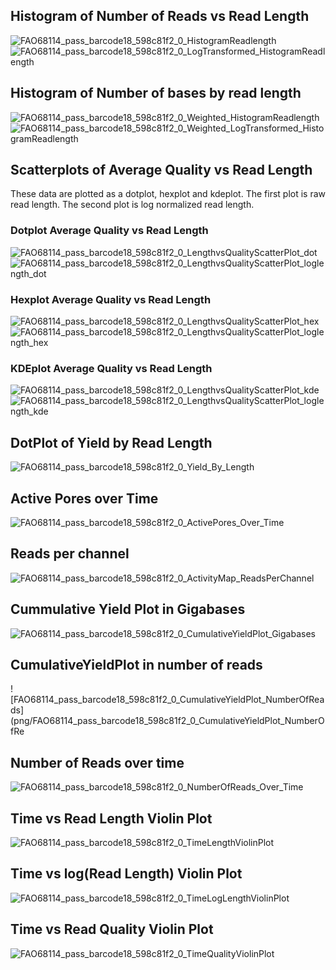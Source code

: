 
## Histogram of Number of Reads vs Read Length

![FAO68114_pass_barcode18_598c81f2_0_HistogramReadlength](png/FAO68114_pass_barcode18_598c81f2_0_HistogramReadlength.png)
![FAO68114_pass_barcode18_598c81f2_0_LogTransformed_HistogramReadlength](png/FAO68114_pass_barcode18_598c81f2_0_LogTransformed_HistogramReadlength.png)

## Histogram of Number of bases by read length
![FAO68114_pass_barcode18_598c81f2_0_Weighted_HistogramReadlength](png/FAO68114_pass_barcode18_598c81f2_0_Weighted_HistogramReadlength.png)
![FAO68114_pass_barcode18_598c81f2_0_Weighted_LogTransformed_HistogramReadlength](png/FAO68114_pass_barcode18_598c81f2_0_Weighted_LogTransformed_HistogramReadlength.png)


## Scatterplots of Average Quality vs Read Length

These data are plotted as a dotplot, hexplot and kdeplot.  The first plot is raw read length.  The second plot is log normalized read length.

### Dotplot Average Quality vs Read Length
![FAO68114_pass_barcode18_598c81f2_0_LengthvsQualityScatterPlot_dot](png/FAO68114_pass_barcode18_598c81f2_0_LengthvsQualityScatterPlot_dot.png)
![FAO68114_pass_barcode18_598c81f2_0_LengthvsQualityScatterPlot_loglength_dot](png/FAO68114_pass_barcode18_598c81f2_0_LengthvsQualityScatterPlot_loglength_dot.png)

### Hexplot Average Quality vs Read Length

![FAO68114_pass_barcode18_598c81f2_0_LengthvsQualityScatterPlot_hex](png/FAO68114_pass_barcode18_598c81f2_0_LengthvsQualityScatterPlot_hex.png)
![FAO68114_pass_barcode18_598c81f2_0_LengthvsQualityScatterPlot_loglength_hex](png/FAO68114_pass_barcode18_598c81f2_0_LengthvsQualityScatterPlot_loglength_hex.png)

### KDEplot Average Quality vs Read Length

![FAO68114_pass_barcode18_598c81f2_0_LengthvsQualityScatterPlot_kde](png/FAO68114_pass_barcode18_598c81f2_0_LengthvsQualityScatterPlot_kde.png)
![FAO68114_pass_barcode18_598c81f2_0_LengthvsQualityScatterPlot_loglength_kde](png/FAO68114_pass_barcode18_598c81f2_0_LengthvsQualityScatterPlot_loglength_kde.png)

## DotPlot of Yield by Read Length

![FAO68114_pass_barcode18_598c81f2_0_Yield_By_Length](png/FAO68114_pass_barcode18_598c81f2_0_Yield_By_Length.png)

## Active Pores over Time

![FAO68114_pass_barcode18_598c81f2_0_ActivePores_Over_Time](png/FAO68114_pass_barcode18_598c81f2_0_ActivePores_Over_Time.png)

## Reads per channel

![FAO68114_pass_barcode18_598c81f2_0_ActivityMap_ReadsPerChannel](png/FAO68114_pass_barcode18_598c81f2_0_ActivityMap_ReadsPerChannel.png)

## Cummulative Yield Plot in Gigabases

![FAO68114_pass_barcode18_598c81f2_0_CumulativeYieldPlot_Gigabases](png/FAO68114_pass_barcode18_598c81f2_0_CumulativeYieldPlot_Gigabases.png)

## CumulativeYieldPlot in number of reads

![FAO68114_pass_barcode18_598c81f2_0_CumulativeYieldPlot_NumberOfReads](png/FAO68114_pass_barcode18_598c81f2_0_CumulativeYieldPlot_NumberOfRe

## Number of Reads over time

![FAO68114_pass_barcode18_598c81f2_0_NumberOfReads_Over_Time](png/FAO68114_pass_barcode18_598c81f2_0_NumberOfReads_Over_Time.png)

## Time vs Read Length Violin Plot

![FAO68114_pass_barcode18_598c81f2_0_TimeLengthViolinPlot](png/FAO68114_pass_barcode18_598c81f2_0_TimeLengthViolinPlot.png)

## Time vs log(Read Length) Violin Plot

![FAO68114_pass_barcode18_598c81f2_0_TimeLogLengthViolinPlot](png/FAO68114_pass_barcode18_598c81f2_0_TimeLogLengthViolinPlot.png)

## Time vs Read Quality Violin Plot

![FAO68114_pass_barcode18_598c81f2_0_TimeQualityViolinPlot](png/FAO68114_pass_barcode18_598c81f2_0_TimeQualityViolinPlot.png)
